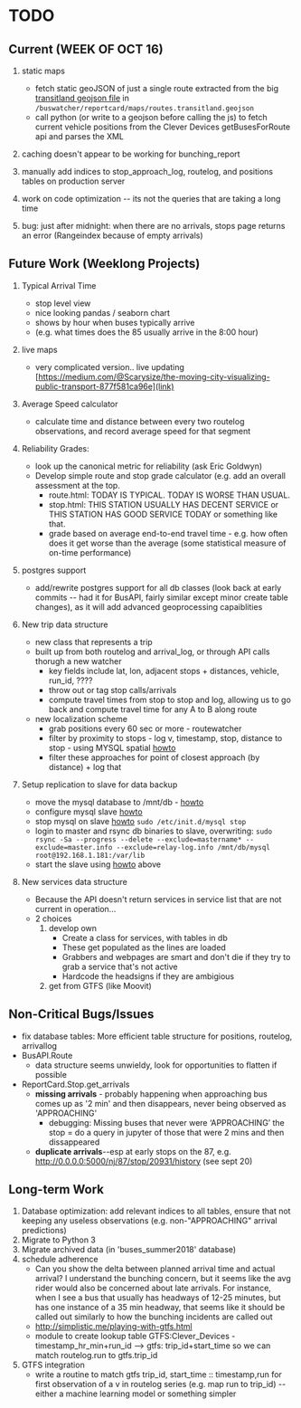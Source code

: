# TODO

## Current (WEEK OF OCT 16)

1. static maps
    - fetch static geoJSON of just a single route extracted from the big [transitland geojson file](https://transit.land/feed-registry/operators/o-dr5-nj~transit) in `/buswatcher/reportcard/maps/routes.transitland.geojson`
    - call python (or write to a geojson before calling the js) to fetch current vehicle positions from the Clever Devices getBusesForRoute api and parses the XML
         
1. caching doesn't appear to be working for bunching_report
1. manually add indices to stop_approach_log, routelog, and positions tables on production server
1. work on code optimization -- its not the queries that are taking a long time
1. bug: just after midnight: when there are no arrivals, stops page returns an error (Rangeindex because of empty arrivals)


## Future Work (Weeklong Projects)
1. Typical Arrival Time
    - stop level view
    - nice looking pandas / seaborn chart
    - shows by hour when buses typically arrive
    - (e.g. what times does the 85 usually arrive in the 8:00 hour)

1. live maps
    - very complicated version.. live updating
    [https://medium.com/@Scarysize/the-moving-city-visualizing-public-transport-877f581ca96e](link)    

1. Average Speed calculator
    - calculate time and distance between every two routelog observations, and record average speed for that segment
    
1. Reliability Grades: 
    - look up the canonical metric for reliability (ask Eric Goldwyn)
    - Develop simple route and stop grade calculator (e.g. add an overall assessment at the top.
        - route.html: TODAY IS TYPICAL. TODAY IS WORSE THAN USUAL. 
        - stop.html: THIS STATION USUALLY HAS DECENT SERVICE or THIS STATION HAS GOOD SERVICE TODAY or something like that.
        - grade based on average end-to-end travel time - e.g. how often does it get worse than the average (some statistical measure of on-time performance)
        
1. postgres support
    - add/rewrite postgres support for all db classes (look back at early commits -- had it for BusAPI, fairly similar except minor create table changes), as it will add advanced geoprocessing capaiblities
        
1. New trip data structure
    - new class that represents a trip
    - built up from both routelog and arrival_log, or through API calls thorugh a new watcher
        - key fields include lat, lon, adjacent stops + distances, vehicle, run_id, ????
        - throw out or tag stop calls/arrivals
        - compute travel times from stop to stop and log, allowing us to go back and compute travel time for any A to B along route
    - new localization scheme
        - grab positions every 60 sec or more - routewatcher
        - filter by proximity to stops - log v, timestamp, stop, distance to stop - using MYSQL spatial [howto](https://www.percona.com/blog/2013/10/21/using-the-new-mysql-spatial-functions-5-6-for-geo-enabled-applications/)
        - filter these approaches for point of closest approach (by distance) + log that
        
 1. Setup replication to slave for data backup
    - move the mysql database to /mnt/db - [howto](https://www.digitalocean.com/community/tutorials/how-to-move-a-mysql-data-directory-to-a-new-location-on-ubuntu-16-04)
    - configure mysql slave [howto](https://www.digitalocean.com/community/tutorials/how-to-set-up-master-slave-replication-in-mysql)
    - stop mysql on slave [howto](https://www.electricmonk.nl/log/2016/11/06/very-fast-mysql-slave-setup-with-zero-downtime-using-rsync/) `sudo /etc/init.d/mysql stop`
    - login to master and rsync db binaries to slave, overwriting: `sudo rsync -Sa --progress --delete --exclude=mastername* --exclude=master.info --exclude=relay-log.info /mnt/db/mysql root@192.168.1.181:/var/lib`
    - start the slave using [howto](https://www.digitalocean.com/community/tutorials/how-to-set-up-master-slave-replication-in-mysql) above
      
1. New services data structure
    - Because the API doesn't return services in service list that are not current in operation...
    - 2 choices
        1. develop own
            - Create a class for services, with tables in db
            - These get populated as the lines are loaded
            - Grabbers and webpages are smart and don't die if they try to grab a service that's not active
            - Hardcode the headsigns if they are ambigious 
        2. get from GTFS (like Moovit)
    
## Non-Critical Bugs/Issues

- fix database tables: More efficient table structure for positions, routelog, arrivallog
- BusAPI.Route
    - data structure seems unwieldy, look for opportunities to flatten if possible
- ReportCard.Stop.get_arrivals
    - **missing arrivals** - probably happening when approaching bus comes up as '2 min' and then disappears, never being observed as 'APPROACHING'
        - debugging: Missing buses that never were ‘APPROACHING’ the stop = do a query in jupyter of those that were 2 mins and then dissappeared
    - **duplicate arrivals**--esp at early stops on the 87, e.g. http://0.0.0.0:5000/nj/87/stop/20931/history (see sept 20)

## Long-term Work
1. Database optimization: add relevant indices to all tables, ensure that not keeping any useless observations (e.g. non-"APPROACHING" arrival predictions)
1. Migrate to Python 3
1. Migrate archived data (in 'buses_summer2018' database)
1. schedule adherence 
    - Can you show the delta between planned arrival time and actual arrival? I understand the bunching concern, but it seems like the avg rider would also be concerned about late arrivals. For instance, when I see a bus that usually has headways of 12-25 minutes, but has one instance of a 35 min headway, that seems like it should be called out similarly to how the bunching incidents are called out 
    - http://simplistic.me/playing-with-gtfs.html
    - module to create lookup table GTFS:Clever_Devices - timestamp_hr_min+run_id --> gtfs: trip_id+start_time so we can match routelog.run to gtfs.trip_id
1. GTFS integration 
    - write a routine to match gtfs trip_id, start_time :: timestamp,run for first observation of a v in routelog series (e.g. map run to trip_id) -- either a machine learning model or something simpler 


